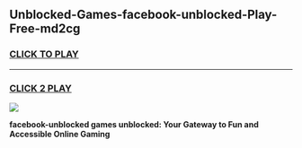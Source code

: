 
## Unblocked-Games-facebook-unblocked-Play-Free-md2cg
<h3>
<a href="https://premium76.site?title=facebook-unblocked&ref=23A">CLICK TO PLAY</a></h3>
<hr>

<h3>
<a href="https://premium76.site?title=facebook-unblocked&ref=23A">CLICK 2 PLAY</a>
  
</h3>

<a href="https://premium76.site?title=facebook-unblocked&ref=23A"><img src="https://clearcache.store/games.png"></a>


**facebook-unblocked games unblocked: Your Gateway to Fun and Accessible Online Gaming**

